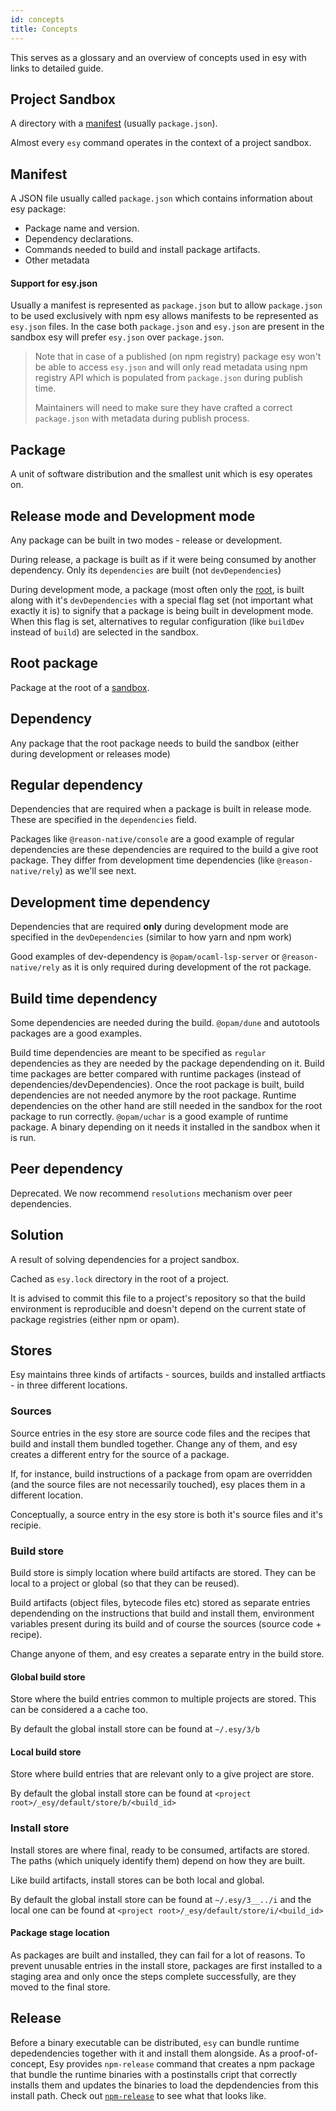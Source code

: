 ```yaml
---
id: concepts
title: Concepts
---
```


This serves as a glossary and an overview of concepts used in esy with links to
detailed guide.

## Project Sandbox

A directory with a [manifest](#manifest) (usually `package.json`).

Almost every `esy` command operates in the context of a project sandbox.

## Manifest

A JSON file usually called `package.json` which contains information about esy
package:

- Package name and version.
- Dependency declarations.
- Commands needed to build and install package artifacts.
- Other metadata

#### Support for esy.json

Usually a manifest is represented as `package.json` but to allow `package.json`
to be used exclusively with npm esy allows manifests to be represented as
`esy.json` files. In the case both `package.json` and `esy.json` are present in
the sandbox esy will prefer `esy.json` over `package.json`.

> Note that in case of a published (on npm registry) package esy won't be able
> to access `esy.json` and will only read metadata using npm registry API which
> is populated from `package.json` during publish time.
>
> Maintainers will need to make sure they have crafted a correct `package.json`
> with metadata during publish process.

## Package

A unit of software distribution and the smallest unit which is esy operates on.

## Release mode and Development mode

Any package can be built in two modes - release or development.

During release, a package is built as if it were being consumed by another dependency. Only its `dependencies` are built (not `devDependencies`)

During development mode, a package (most often only the [root](#root-package), is built along with it's `devDependencies` with a special flag set (not important what exactly it is) to signify that a package is being built in development mode. When this flag is set, alternatives to regular configuration (like `buildDev` instead of `build`) are selected in the sandbox.

## Root package

Package at the root of a [sandbox](#sandbox).

## Dependency

Any package that the root package needs to build the sandbox (either during development or releases mode)

## Regular dependency
Dependencies that are required when a package is built in release mode. These are specified in the `dependencies` field.

Packages like `@reason-native/console` are a good example of regular dependencies are these dependencies are required to the build a give root package. They differ from development time dependencies (like `@reason-native/rely`) as we'll see next.


## Development time dependency
Dependencies that are required **only** during development mode are specified in the `devDependencies` (similar to how yarn and npm work)

Good examples of dev-dependency is `@opam/ocaml-lsp-server` or `@reason-native/rely` as it is only required during development of the rot package.

## Build time dependency
Some dependencies are needed during the build. `@opam/dune` and autotools packages are a good examples.

Build time dependencies are meant to be specified as `regular` dependencies as they are needed by the package dependending on it. Build time packages are better compared with runtime packages (instead of dependencies/devDependencies). Once the root package is built, build dependencies are not needed anymore by the root package. Runtime dependencies on the other hand are still needed in the sandbox for the root package to run correctly. `@opam/uchar` is a good example of runtime package. A binary depending on it needs it installed in the sandbox when it is run.

## Peer dependency
Deprecated. We now recommend `resolutions` mechanism over peer dependencies.

## Solution

A result of solving dependencies for a project sandbox.

Cached as `esy.lock` directory in the root of a project.

It is advised to commit this file to a project's repository so that the build
environment is reproducible and doesn't depend on the current state of package
registries (either npm or opam).

## Stores 

Esy maintains three kinds of artifacts - sources, builds and installed artfiacts - in three different locations.

### Sources

Source entries in the esy store are source code files and the recipes that build and install them bundled together. Change any of them, and esy creates a different entry for the source of a package.

If, for instance, build instructions of a package from opam are overridden (and the source files are not necessarily touched), esy places them in a different location.

Conceptually, a source entry in the esy store is both it's source files and it's recipie.

### Build store

Build store is simply location where build artifacts are stored. They can be local to a project or global (so that they can be reused).

Build artifacts (object files, bytecode files etc) stored as separate entries dependending on the instructions that build and install them, environment variables present during its build and of course the sources (source code + recipe).

Change anyone of them, and esy creates a separate entry in the build store.

#### Global build store

Store where the build entries common to multiple projects are stored. This can be considered a a cache too.

By default the global install store can be found at `~/.esy/3/b`

#### Local build store

Store where build entries that are relevant only to a give project are store.

By default the global install store can be found at `<project root>/_esy/default/store/b/<build_id>`

### Install store

Install stores are where final, ready to be consumed, artifacts are stored. The paths (which uniquely identify them) depend on how they are built.

Like build artifacts, install stores can be both local and global.

By default the global install store can be found at `~/.esy/3__../i` and the local one can be found at `<project root>/_esy/default/store/i/<build_id>`

#### Package stage location

As packages are built and installed, they can fail for a lot of reasons. To prevent unusable entries in the install store, packages are first installed to a staging area and only once the steps complete successfully, are they moved to the final store.

## Release

Before a binary executable can be distributed, `esy` can bundle runtime depedendencies together with it and install them alongside. As a proof-of-concept, Esy provides `npm-release` command that creates a npm package that bundle the runtime binaries with a postinstalls cript that correctly installs them and updates the binaries to load the depdendencies from this install path. Check out [`npm-release`](./commands.md#esy-npm-release) to see what that looks like.

